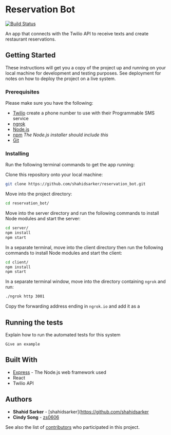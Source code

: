 # Reservation Bot

[![Build Status](https://travis-ci.com/shahidsarker/reservation_bot.svg?branch=shahidmaster)](https://travis-ci.com/shahidsarker/reservation_bot)

An app that connects with the Twilio API to receive texts and create restaurant reservations.

## Getting Started

These instructions will get you a copy of the project up and running on your local machine for development and testing purposes. See deployment for notes on how to deploy the project on a live system.

### Prerequisites

Please make sure you have the following:

- [Twilio](https://www.twilio.com/) create a phone number to use with their Programmable SMS service
- [ngrok](https://ngrok.com/)
- [Node.js](https://nodejs.org/en/)
- [npm](https://www.npmjs.com/) _The Node.js installer should include this_
- [Git](https://git-scm.com/)

### Installing

Run the following terminal commands to get the app running:

Clone this repository onto your local machine:

```bash
git clone https://github.com/shahidsarker/reservation_bot.git
```

Move into the project directory:

```bash
cd reservation_bot/
```

Move into the server directory and run the following commands to install Node modules and start the server:

```bash
cd server/
npm install
npm start
```

In a separate terminal, move into the client directory then run the following commands to install Node modules and start the client:

```bash
cd client/
npm install
npm start
```

In a separate terminal window, move into the directory containing `ngrok` and run:

```bash
./ngrok http 3001
```

Copy the forwarding address ending in `ngrok.io` and add it as a

## Running the tests

Explain how to run the automated tests for this system

```
Give an example
```

## Built With

- [Express](https://expressjs.com/) - The Node.js web framework used
- React
- Twilio API

## Authors

- **Shahid Sarker** - [shahidsarker](https://github.com/shahidsarker
- **Cindy Song** - [zs0606](https://github.com/zs0606)

See also the list of [contributors](https://github.com/your/project/contributors) who participated in this project.
